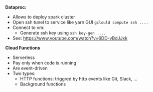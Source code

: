 **Dataproc:**
  - Allows to deploy spark cluster
  - Open ssh tunel to service like yarn GUI ```gclould compute ssh ....```
  - Connect to vm: 
    - Generate ssh key using ```ssh key-gen ....```
  - See: https://www.youtube.com/watch?v=6DD-vBdJJxk
  
**Cloud Functions**
  - Serverless
  - Pay only when code is running
  - Are event-driven
  - Two types:
    - HTTP functions: triggred by http events like Git, Slack, ...
    - Background functions
  
  
